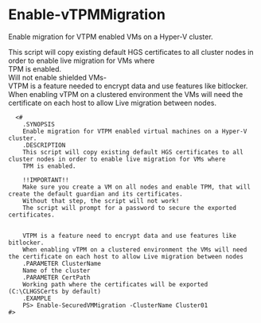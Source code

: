 # Enable-vTPMMigration
Enable migration for VTPM enabled VMs on a Hyper-V cluster.


 This script will copy existing default HGS certificates to all cluster nodes in order to enable live migration for VMs where       
 TPM is enabled.                                                                                                                   
 Will not enable shielded VMs-                                                                                                       
 VTPM is a feature needed to encrypt data and use features like bitlocker.                                                            
 When enabling vTPM on a clustered environment the VMs will need the certificate on each host to allow Live migration between nodes.
                                                                                                                                    
      <#
        .SYNOPSIS
        Enable migration for VTPM enabled virtual machines on a Hyper-V cluster.
        .DESCRIPTION
        This script will copy existing default HGS certificates to all cluster nodes in order to enable live migration for VMs where       
        TPM is enabled.    
        
        !!IMPORTANT!! 
        Make sure you create a VM on all nodes and enable TPM, that will create the default guardian and its certificates.
        Without that step, the script will not work!
        The script will prompt for a password to secure the exported certificates.
                                                                                                                        
                                                                                         
        VTPM is a feature need to encrypt data and use features like bitlocker.                                                            
        When enabling vTPM on a clustered environment the VMs will need the certificate on each host to allow Live migration between nodes
        .PARAMETER ClusterName
        Name of the cluster
        .PARAMETER CertPath
        Working path where the certificates will be exported (C:\CLHGSCerts by default)
        .EXAMPLE 
        PS> Enable-SecuredVMMigration -ClusterName Cluster01
    #>
